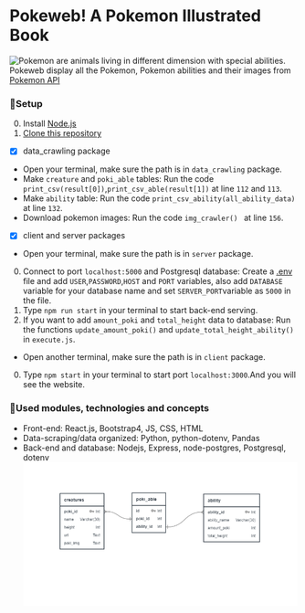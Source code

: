 # Pokeweb! A Pokemon Illustrated Book
![Pokemon](https://en.wikipedia.org/wiki/Pok%C3%A9mon) are animals living in different dimension with special abilities.
Pokeweb display all the Pokemon, Pokemon abilities and their images from [Pokemon API](https://pokeapi.co)

### :japanese_ogre:Setup
0. Install [Node.js](https://nodejs.org/en/download/)
1. [Clone this repository](https://docs.github.com/en/free-pro-team@latest/github/creating-cloning-and-archiving-repositories/cloning-a-repository)

- [x] data_crawling package
* Open your terminal, make sure the path is in `data_crawling` package.
* Make `creature` and `poki_able` tables: Run the code `print_csv(result[0])`,`print_csv_able(result[1])` at line `112` and `113`. 
* Make `ability` table: Run the code `print_csv_ability(all_ability_data)` at line `132`.
* Download pokemon images: Run the code `img_crawler() ` at line `156`.

- [x] client and server packages
* Open your terminal, make sure the path is in `server` package.
0. Connect to port `localhost:5000` and Postgresql database: Create a [.env](https://medium.com/the-node-js-collection/making-your-node-js-work-everywhere-with-environment-variables-2da8cdf6e786) file and add `USER`,`PASSWORD`,`HOST` and `PORT` variables, also add `DATABASE` variable for your database name and set `SERVER_PORT`variable as `5000`  in the file.
1. Type `npm run start` in your terminal to start back-end serving.
2. If you want to add `amount_poki` and `total_height` data to database: Run the functions `update_amount_poki()` and `update_total_height_ability()` in `execute.js`.

* Open another terminal, make sure the path is in `client` package.
0. Type `npm start` in your terminal to start port `localhost:3000`.And you will see the website.

### :japanese_ogre:Used modules, technologies and concepts
* Front-end: React.js, Bootstrap4, JS, CSS, HTML
* Data-scraping/data organized: Python, python-dotenv, Pandas
* Back-end and database: Nodejs, Express, node-postgres, Postgresql, dotenv
![database design](readme_assets/database_design_poki.PNG)